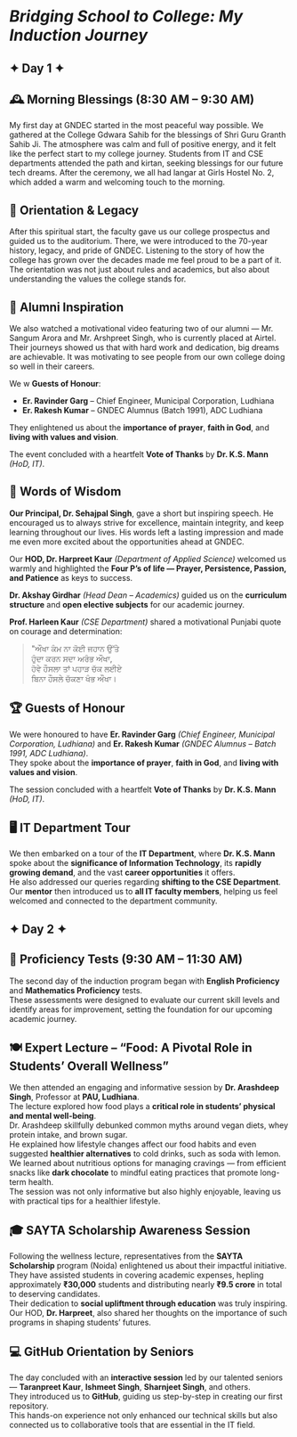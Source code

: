 # ***Bridging School to College: My Induction Journey***
## ✦ Day 1 ✦

## 🕰️ Morning Blessings (8:30 AM – 9:30 AM)
My first day at GNDEC started in the most peaceful way possible. We gathered at the College Gdwara Sahib for the blessings of Shri Guru Granth Sahib Ji. The atmosphere was calm and full of positive energy, and it felt like the perfect start to my college journey. Students from IT and CSE departments attended the path and kirtan, seeking blessings for our future tech dreams. After the ceremony, we all had langar at Girls Hostel No. 2, which added a warm and welcoming touch to the morning.

## 📖 Orientation & Legacy
After this spiritual start, the faculty gave us our college prospectus and guided us to the auditorium. There, we were introduced to the 70-year history, legacy, and pride of GNDEC. Listening to the story of how the college has grown over the decades made me feel proud to be a part of it. The orientation was not just about rules and academics, but also about understanding the values the college stands for.

## 🎥 Alumni Inspiration
We also watched a motivational video featuring two of our alumni — Mr. Sangum Arora and Mr. Arshpreet Singh, who is currently placed at Airtel. Their journeys showed us that with hard work and dedication, big dreams are achievable. It was motivating to see people from our own college doing so well in their careers.

We w **Guests of Honour**:  

- **Er. Ravinder Garg** – Chief Engineer, Municipal Corporation, Ludhiana  
- **Er. Rakesh Kumar** – GNDEC Alumnus (Batch 1991), ADC Ludhiana  

They enlightened us about the **importance of prayer**, **faith in God**, and **living with values and vision**.  

The event concluded with a heartfelt **Vote of Thanks** by **Dr. K.S. Mann** *(HoD, IT)*.


## 🎤 Words of Wisdom
**Our Principal, Dr. Sehajpal Singh**, gave a short but inspiring speech. He encouraged us to always strive for excellence, maintain integrity, and keep learning throughout our lives. His words left a lasting impression and made me even more excited about the opportunities ahead at GNDEC.

Our **HOD, Dr. Harpreet Kaur** *(Department of Applied Science)* welcomed us warmly and highlighted the **Four P’s of life — Prayer, Persistence, Passion, and Patience** as keys to success.  

**Dr. Akshay Girdhar** *(Head Dean – Academics)* guided us on the **curriculum structure** and **open elective subjects** for our academic journey.  

**Prof. Harleen Kaur** *(CSE Department)* shared a motivational Punjabi quote on courage and determination:  

> "ਔਖਾ ਕੰਮ ਨਾ ਕੋਈ ਜਹਾਨ ਉੱਤੇ  
> ਹੁੰਦਾ ਕਰਨ ਸਦਾ ਅਰੰਭ ਔਖਾ,  
> ਹੋਵੇ ਹੌਸਲਾ ਤਾਂ ਪਹਾੜ ਚੱਕ ਲਈਏ  
> ਬਿਨਾ ਹੌਸਲੇ ਚੱਕਣਾ ਖੰਭ ਔਖਾ।

## 🏆 Guests of Honour  
We were honoured to have **Er. Ravinder Garg** *(Chief Engineer, Municipal Corporation, Ludhiana)* and **Er. Rakesh Kumar** *(GNDEC Alumnus – Batch 1991, ADC Ludhiana)*.  
They spoke about the **importance of prayer**, **faith in God**, and **living with values and vision**.  

The session concluded with a heartfelt **Vote of Thanks** by **Dr. K.S. Mann** *(HoD, IT)*.  

## 🖥 IT Department Tour  
We then embarked on a tour of the **IT Department**, where **Dr. K.S. Mann** spoke about the **significance of Information Technology**, its **rapidly growing demand**, and the vast **career opportunities** it offers.  
He also addressed our queries regarding **shifting to the CSE Department**.  
Our **mentor** then introduced us to **all IT faculty members**, helping us feel welcomed and connected to the department community.

## ✦ Day 2 ✦

## 📝 Proficiency Tests (9:30 AM – 11:30 AM)
The second day of the induction program began with **English Proficiency** and **Mathematics Proficiency** tests.  
These assessments were designed to evaluate our current skill levels and identify areas for improvement, setting the foundation for our upcoming academic journey.

## 🍽️ Expert Lecture – “Food: A Pivotal Role in Students’ Overall Wellness”
We then attended an engaging and informative session by **Dr. Arashdeep Singh**, Professor at **PAU, Ludhiana**.  
The lecture explored how food plays a **critical role in students’ physical and mental well-being**.  
Dr. Arashdeep skillfully debunked common myths around vegan diets, whey protein intake, and brown sugar.  
He explained how lifestyle changes affect our food habits and even suggested **healthier alternatives** to cold drinks, such as soda with lemon.  
We learned about nutritious options for managing cravings — from efficient snacks like **dark chocolate** to mindful eating practices that promote long-term health.  
The session was not only informative but also highly enjoyable, leaving us with practical tips for a healthier lifestyle.

## 🎓 SAYTA Scholarship Awareness Session
Following the wellness lecture, representatives from the **SAYTA Scholarship** program (Noida) enlightened us about their impactful initiative.  
They have assisted students in covering academic expenses, hepling approximately **₹30,000** students and distributing nearly **₹9.5 crore** in total to deserving candidates.  
Their dedication to **social upliftment through education** was truly inspiring.  
Our HOD, **Dr. Harpreet**, also shared her thoughts on the importance of such programs in shaping students’ futures.

## 💻 GitHub Orientation by Seniors
The day concluded with an **interactive session** led by our talented seniors — **Taranpreet Kaur**, **Ishmeet Singh**, **Sharnjeet Singh**, and others.  
They introduced us to **GitHub**, guiding us step-by-step in creating our first repository.  
This hands-on experience not only enhanced our technical skills but also connected us to collaborative tools that are essential in the IT field.



